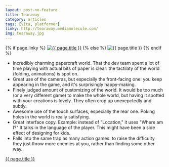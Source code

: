 ```yaml
---
layout: post-no-feature
title: Tearaway
category: articles
tags: [Vita, platformer]
linky: http://tearaway.mediamolecule.com/
img: tearaway.jpg
---
```


{% if page.linky %}
<a href="{{page.linky}}">![{{ page.title }}](/images/{{page.img}})</a>
{% else %}
![{{ page.title }}](/images/{{page.img}})
{% endif %}

* Incredibly charming papercraft world. That the dev team spent a lot of time playing with actual bits of paper is clear: the tactilaty of the world (folding, animations) is spot on.
* Great use of the cameras, but especially the front-facing one: you keep appearing in the game, and it's surprisingly happy-making.
* Finely judged amount of customizing of the world. It would be too much (or a very different game) to make the whole world, but having it spotted with your creations is lovely. They often crop up unexepctedly and subtly.
* Awesome use of the touch surfaces, especially the rear one. Poking holes in the world is really satisfying.
* Great interface copy. Example: instead of "Location," it uses "Where am I?" It talks in the language of the player. This might have been a side effect of designing for kids.
* Falls into the same trap as many action games: to raise the difficulty they just throw more enemies at you, rather than finding some other way.

[{{ page.title }}]({{page.linky}})
